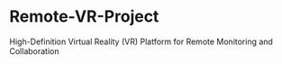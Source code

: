 # Remote-VR-Project
High-Definition Virtual Reality (VR) Platform for Remote Monitoring  and Collaboration
